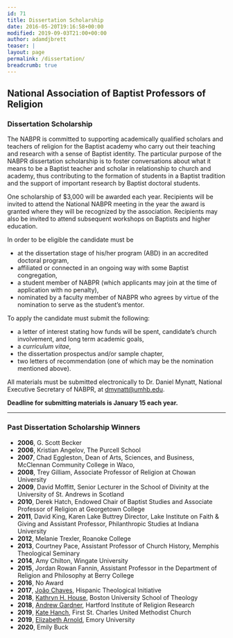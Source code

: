 ```yaml
---
id: 71
title: Dissertation Scholarship
date: 2016-05-20T19:16:58+00:00
modified: 2019-09-03T21:00+00:00
author: adamdjbrett
teaser: |
layout: page
permalink: /dissertation/
breadcrumb: true
---
```

## **National Association of Baptist Professors of Religion**

### **Dissertation Scholarship**

The NABPR is committed to supporting academically qualified scholars and teachers of religion for the Baptist academy who carry out their teaching and research with a sense of Baptist identity. The particular purpose of the NABPR dissertation scholarship is to foster conversations about what it means to be a Baptist teacher and scholar in relationship to church and academy, thus contributing to the formation of students in a Baptist tradition and the support of important research by Baptist doctoral students.

One scholarship of $3,000 will be awarded each year. Recipients will be invited to attend the National NABPR meeting in the year the award is granted where they will be recognized by the association. Recipients may also be invited to attend subsequent workshops on Baptists and higher education.

In order to be eligible the candidate must be

  * at the dissertation stage of his/her program (ABD) in an accredited doctoral program,
  * affiliated or connected in an ongoing way with some Baptist congregation,
  * a student member of NABPR (which applicants may join at the time of application with no penalty),
  * nominated by a faculty member of NABPR who agrees by virtue of the nomination to serve as the student’s mentor.

To apply the candidate must submit the following:

  * a letter of interest stating how funds will be spent, candidate’s church involvement, and long term academic goals,
  * a _curriculum vitae_,
  * the dissertation prospectus and/or sample chapter,
  * two letters of recommendation (one of which may be the nomination mentioned above).

All materials must be submitted electronically to Dr. Daniel Mynatt, National Executive Secretary of NABPR, at <dmynatt@umhb.edu>.

**Deadline for submitting materials is January 15 each year.**

***

### Past Dissertation Scholarship Winners

*   **2006**, G. Scott Becker
*   **2006**, Kristian Angelov, The Purcell School
*   **2007**, Chad Eggleston, Dean of Arts, Sciences, and Business, McClennan Community College in Waco,
*   **2008**, Trey Gilliam, Associate Professor of Religion at Chowan University
*   **2009**, David Moffitt, Senior Lecturer in the School of Divinity at the University of St. Andrews in Scotland
*   **2010**, Derek Hatch, Endowed Chair of Baptist Studies and Associate Professor of Religion at Georgetown College
*   **2011**, David King, Karen Lake Buttrey Director, Lake Institute on Faith & Giving and Assistant Professor, Philanthropic Studies at Indiana University
*   **2012**, Melanie Trexler, Roanoke College
*   **2013**, Courtney Pace, Assistant Professor of Church History, Memphis Theological Seminary
*   **2014**, Amy Chilton, Wingate University
*   **2015**, Jordan Rowan Fannin, Assistant Professor in the Department of Religion and Philosophy at Berry College
*   **2016**, No Award
*   **2017**, [João Chaves](/joao-chaves/), Hispanic Theological Initiative
*   **2018**, [Kathryn H. House](/congratulations-to-dissertation-scholarship-awardees-kathryn-house-andrew-gardner/), Boston University School of Theology
*   **2018**, [Andrew Gardner](/congratulations-to-dissertation-scholarship-awardees-kathryn-house-andrew-gardner/), Hartford Institute of Religion Research
* **2019**, [Kate Hanch](/dissertation-scholarship-awardees-arnold-hanch/), First St. Charles United Methodist Church
* **2019**, [Elizabeth Arnold](/dissertation-scholarship-awardees-arnold-hanch/), Emory University
* **2020**, Emily Buck
